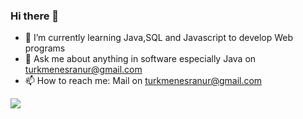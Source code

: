 ### Hi there 👋

* 🌱 I’m currently learning Java,SQL and Javascript to develop Web programs
*  💬 Ask me about anything in software especially Java on turkmenesranur@gmail.com
*  📫 How to reach me: Mail on turkmenesranur@gmail.com

<img src="https://github-readme-stats.vercel.app/api?username=EsranurTurkmen&&show_icons=true&title_color=ffffff&icon_color=bb2acf&text_color=daf7dc&bg_color=151515">
<!--
**EsranurTurkmen/EsranurTurkmen** is a ✨ _special_ ✨ repository because its `README.md` (this file) appears on your GitHub profile.

Here are some ideas to get you started:

 🔭 I’m currently working on Java,SQL and React to develop Web programs
* 🌱 I’m currently learning Java,SQL and Javascript to develop Web programs
- 👯 I’m looking to collaborate on ...
- 🤔 I’m looking for help with ...
* 💬 Ask me about anything in software especially Java on turkmenesranur@gmail.com
* 📫 How to reach me: Mail on turkmenesranur@gmail.com
- 😄 Pronouns: ...
- ⚡ Fun fact: ...
-->
